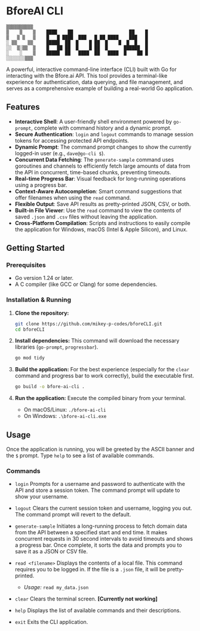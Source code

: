 # BforeAI CLI
    ▒▒▒▒▒▒▒▒▒▒                                              
    ▒    ▒    ▒    ████    ██                     ██    █   
    ▒   ▒ ▒   ▒    █   █ ████  ███   █ ██ ████    ███   █   
    ░ ▒▒    ▒▒     █████  ██  █    █ ██  █    █  █  █   █   
    ░░  ▒░▒▒  ▒    █   ██ ██  █    █ ██  █      ██████  █   
    ░    ░    ▒    █████  ██   ████  ██   ████  █    ██ █   
    ░░░░░░░▒▒▒
A powerful, interactive command-line interface (CLI) built with Go for interacting with the Bfore.ai API. This tool provides a terminal-like experience for authentication, data querying, and file management, and serves as a comprehensive example of building a real-world Go application.

## Features

* **Interactive Shell**: A user-friendly shell environment powered by `go-prompt`, complete with command history and a dynamic prompt.
* **Secure Authentication**: `login` and `logout` commands to manage session tokens for accessing protected API endpoints.
* **Dynamic Prompt**: The command prompt changes to show the currently logged-in user (e.g., `dave@go-cli $`).
* **Concurrent Data Fetching**: The `generate-sample` command uses goroutines and channels to efficiently fetch large amounts of data from the API in concurrent, time-based chunks, preventing timeouts.
* **Real-time Progress Bar**: Visual feedback for long-running operations using a progress bar.
* **Context-Aware Autocompletion**: Smart command suggestions that offer filenames when using the `read` command.
* **Flexible Output**: Save API results as pretty-printed JSON, CSV, or both.
* **Built-in File Viewer**: Use the `read` command to view the contents of saved `.json` and `.csv` files without leaving the application.
* **Cross-Platform Compilation**: Scripts and instructions to easily compile the application for Windows, macOS (Intel & Apple Silicon), and Linux.

## Getting Started

### Prerequisites

* Go version 1.24 or later.
* A C compiler (like GCC or Clang) for some dependencies.

### Installation & Running

1.  **Clone the repository:**
    ```bash
    git clone https://github.com/mikey-p-codes/bforeCLI.git
    cd bforeCLI
    ```

2.  **Install dependencies:**
    This command will download the necessary libraries (`go-prompt`, `progressbar`).
    ```bash
    go mod tidy
    ```

3.  **Build the application:**
    For the best experience (especially for the `clear` command and progress bar to work correctly), build the executable first.
    ```bash
    go build -o bfore-ai-cli .
    ```

4.  **Run the application:**
    Execute the compiled binary from your terminal.
    * On macOS/Linux: `./bfore-ai-cli`
    * On Windows: `.\bfore-ai-cli.exe`

## Usage

Once the application is running, you will be greeted by the ASCII banner and the `$` prompt. Type `help` to see a list of available commands.

### Commands

* `login`
  Prompts for a username and password to authenticate with the API and store a session token. The command prompt will update to show your username.

* `logout`
  Clears the current session token and username, logging you out. The command prompt will revert to the default.

* `generate-sample`
  Initiates a long-running process to fetch domain data from the API between a specified start and end time. It makes concurrent requests in 30 second intervals to avoid timeouts and shows a progress bar. Once complete, it sorts the data and prompts you to save it as a JSON or CSV file.

* `read <filename>`
  Displays the contents of a local file. This command requires you to be logged in. If the file is a `.json` file, it will be pretty-printed.
    * *Usage:* `read my_data.json`

* `clear`
  Clears the terminal screen. __[Currently not working]__

* `help`
  Displays the list of available commands and their descriptions.

* `exit`
  Exits the CLI application.
   